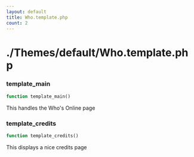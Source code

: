 ```yaml
---
layout: default
title: Who.template.php
count: 2
---
```


# ./Themes/default/Who.template.php

### template_main

```php
function template_main()
```
This handles the Who's Online page




### template_credits

```php
function template_credits()
```
This displays a nice credits page




